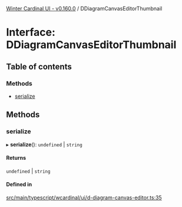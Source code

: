 [Winter Cardinal UI - v0.160.0](../index.md) / DDiagramCanvasEditorThumbnail

# Interface: DDiagramCanvasEditorThumbnail

## Table of contents

### Methods

- [serialize](DDiagramCanvasEditorThumbnail.md#serialize)

## Methods

### serialize

▸ **serialize**(): `undefined` \| `string`

#### Returns

`undefined` \| `string`

#### Defined in

[src/main/typescript/wcardinal/ui/d-diagram-canvas-editor.ts:35](https://github.com/winter-cardinal/winter-cardinal-ui/blob/v0.160.0/src/main/typescript/wcardinal/ui/d-diagram-canvas-editor.ts#L35)
